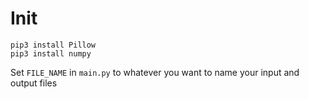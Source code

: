 # Init
```
pip3 install Pillow
pip3 install numpy
```
Set `FILE_NAME` in `main.py` to whatever you want to name your input and output files
